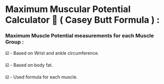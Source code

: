 # Maximum Muscular Potential Calculator 💪 ( Casey Butt Formula ) :
  

### Maximum Muscle Potential measurements for each Muscle Group :  


☑️ - Based on Wrist and ankle circumference. 

☑️ - Based on body fat.

☑️ - Used formula for each muscle.



